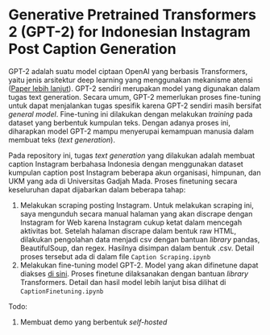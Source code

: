 # Generative Pretrained Transformers 2 (GPT-2) for Indonesian Instagram Post Caption Generation

GPT-2 adalah suatu model ciptaan OpenAI yang berbasis Transformers, yaitu jenis arsitektur deep learning yang menggunakan mekanisme atensi ([Paper lebih lanjut](https://arxiv.org/abs/1706.03762?amp=1)). GPT-2 sendiri merupakan model yang digunakan dalam tugas text generation. Secara umum, GPT-2 memerlukan proses fine-tuning untuk dapat menjalankan tugas spesifik karena GPT-2 sendiri masih bersifat *general model*. Fine-tuning ini dilakukan dengan melakukan *training* pada dataset yang berbentuk kumpulan teks. Dengan adanya proses ini, diharapkan model GPT-2 mampu menyerupai kemampuan manusia dalam membuat teks (*text generation*).


Pada repository ini, tugas *text generation* yang dilakukan adalah membuat caption Instagram berbahasa Indonesia dengan menggunakan dataset kumpulan caption post Instagram beberapa akun organisasi, himpunan, dan UKM yang ada di Universitas Gadjah Mada. Proses finetuning secara keseluruhan dapat dijabarkan dalam beberapa tahap:

1. Melakukan scraping posting Instagram. Untuk melakukan scraping ini, saya mengunduh secara manual halaman yang akan discrape dengan Instagram for Web karena Instagram cukup ketat dalam mencegah aktivitas bot. Setelah halaman discrape dalam bentuk raw HTML, dilakukan pengolahan data menjadi csv dengan bantuan *library* pandas, BeautifulSoup, dan regex. Hasilnya disimpan dalam bentuk .csv. Detail proses tersebut ada di dalam file `Caption Scraping.ipynb`
2. Melakukan fine-tuning model GPT-2. Model yang akan difinetune dapat diakses [di sini](https://huggingface.co/indonesian-nlp/gpt2-medium-indonesian). Proses finetune dilaksanakan dengan bantuan *library* Transformers. Detail dan hasil model lebih lanjut bisa dilihat di `CaptionFinetuning.ipynb`

Todo:
1. Membuat demo yang berbentuk *self-hosted*
